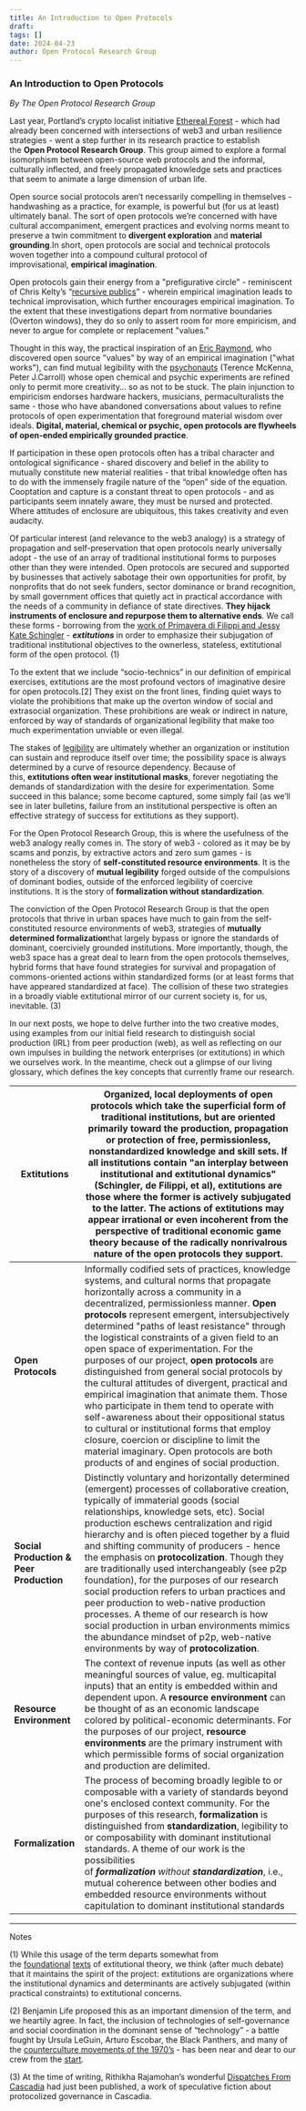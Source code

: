 ```yaml
---
title: An Introduction to Open Protocols
draft: 
tags: []
date: 2024-04-23
author: Open Protocol Research Group
---
```

### An Introduction to Open Protocols

*By The Open Protocol Research Group*


Last year, Portland’s crypto localist initiative [Ethereal Forest](https://etherealforest.org/) - which had already been concerned with intersections of web3 and urban resilience strategies - went a step further in its research practice to establish the **Open Protocol Research Group**. This group aimed to explore a formal isomorphism between open-source web protocols and the informal, culturally inflected, and freely propagated knowledge sets and practices that seem to animate a large dimension of urban life.

Open source social protocols aren’t necessarily compelling in themselves - handwashing as a practice, for example, is powerful but (for us at least) ultimately banal. The sort of open protocols we’re concerned with have cultural accompaniment, emergent practices and evolving norms meant to preserve a twin commitment to **divergent exploration** and **material grounding**.In short, open protocols are social and technical protocols woven together into a compound cultural protocol of improvisational, **empirical imagination**.

Open protocols gain their energy from a "prefigurative circle" - reminiscent of Chris Kelty’s “[recursive publics](https://twobits.net/pub/Kelty-TwoBits.pdf)” - wherein empirical imagination leads to technical improvisation, which further encourages empirical imagination. To the extent that these investigations depart from normative boundaries (Overton windows), they do so only to assert room for more empiricism, and never to argue for complete or replacement "values."

Thought in this way, the practical inspiration of an [Eric Raymond](http://www.catb.org/esr/writings/cathedral-bazaar/), who discovered open source "values" by way of an empirical imagination ("what works"), can find mutual legibility with the [psychonauts](https://en.wikipedia.org/wiki/Psychonautics) (Terence McKenna, Peter J.Carroll) whose open chemical and psychic experiments are refined only to permit more creativity… so as not to be stuck. The plain injunction to empiricism endorses hardware hackers, musicians, permaculturalists the same - those who have abandoned conversations about values to refine protocols of open experimentation that foreground material wisdom over ideals. **Digital, material, chemical or psychic, open protocols are flywheels of open-ended empirically grounded practice**.

If participation in these open protocols often has a tribal character and ontological significance - shared discovery and belief in the ability to mutually constitute new material realities - that tribal knowledge often has to do with the immensely fragile nature of the “open” side of the equation. Cooptation and capture is a constant threat to open protocols - and as participants seem innately aware, they must be nursed and protected. Where attitudes of enclosure are ubiquitous, this takes creativity and even audacity.

Of particular interest (and relevance to the web3 analogy) is a strategy of propagation and self-preservation that open protocols nearly universally adopt - the use of an array of traditional institutional forms to purposes other than they were intended. Open protocols are secured and supported by businesses that actively sabotage their own opportunities for profit, by nonprofits that do not seek funders, sector dominance or brand recognition, by small government offices that quietly act in practical accordance with the needs of a community in defiance of state directives. **They hijack instruments of enclosure and repurpose them to alternative ends**. We call these forms - borrowing from the [work of Primavera di Filippi and Jessy Kate Schingler](https://medium.com/berkman-klein-center/an-introduction-to-extitutional-theory-e74b5a49ea53) - _**extitutions**_ in order to emphasize their subjugation of traditional institutional objectives to the ownerless, stateless, extitutional form of the open protocol. (1)

To the extent that we include “socio-technics” in our definition of empirical exercises, extitutions are the most profound vectors of imaginative desire for open protocols.[2] They exist on the front lines, finding quiet ways to violate the prohibitions that make up the overton window of social and extrasocial organization. These prohibitions are weak or indirect in nature, enforced by way of standards of organizational legibility that make too much experimentation unviable or even illegal.

The stakes of [legibility](https://www.ribbonfarm.com/2010/07/26/a-big-little-idea-called-legibility/) are ultimately whether an organization or institution can sustain and reproduce itself over time; the possibility space is always determined by a curve of resource dependency. Because of this, **extitutions often wear institutional masks**, forever negotiating the demands of standardization with the desire for experimentation. Some succeed in this balance; some become captured, some simply fail (as we’ll see in later bulletins, failure from an institutional perspective is often an effective strategy of success for extitutions as they support).

For the Open Protocol Research Group, this is where the usefulness of the web3 analogy really comes in. The story of web3 - colored as it may be by scams and ponzis, by extractive actors and zero sum games - is nonetheless the story of **self-constituted resource environments**. It is the story of a discovery of **mutual legibility** forged outside of the compulsions of dominant bodies, outside of the enforced legibility of coercive institutions. It is the story of **formalization without standardization**.

The conviction of the Open Protocol Research Group is that the open protocols that thrive in urban spaces have much to gain from the self-constituted resource environments of web3, strategies of **mutually determined formalization**that largely bypass or ignore the standards of dominant, coerciviely grounded institutions. More importantly, though, the web3 space has a great deal to learn from the open protocols themselves, hybrid forms that have found strategies for survival and propagation of commons-oriented actions within standardized forms (or at least forms that have appeared standardized at face). The collision of these two strategies in a broadly viable extitutional mirror of our current society is, for us, inevitable. (3)

In our next posts, we hope to delve further into the two creative modes, using examples from our initial field research to distinguish social production (IRL) from peer production (web), as well as reflecting on our own impulses in building the network enterprises (or extitutions) in which we ourselves work. In the meantime, check out a glimpse of our living glossary, which defines the key concepts that currently frame our research.

| Extitutions                             | Organized, local deployments of open protocols which take the superficial form of traditional institutions, but are oriented primarily toward the production, propagation or protection of free, permissionless, nonstandardized knowledge and skill sets. If all institutions contain "an interplay between institutional and extitutional dynamics" (Schingler, de Filippi, et al), extitutions are those where the former is actively subjugated to the latter. The actions of extitutions may appear irrational or even incoherent from the perspective of traditional economic game theory because of the radically nonrivalrous nature of the open protocols they support.                                                                                                                                                                           |
| --------------------------------------- | ---------------------------------------------------------------------------------------------------------------------------------------------------------------------------------------------------------------------------------------------------------------------------------------------------------------------------------------------------------------------------------------------------------------------------------------------------------------------------------------------------------------------------------------------------------------------------------------------------------------------------------------------------------------------------------------------------------------------------------------------------------------------------------------------------------------------------------------------------------- |
| **Open Protocols**                      | Informally codified sets of practices, knowledge systems, and cultural norms that propagate horizontally across a community in a decentralized, permissionless manner. **Open protocols** represent emergent, intersubjectively determined "paths of least resistance" through the logistical constraints of a given field to an open space of experimentation. For the purposes of our project, **open protocols** are distinguished from general social protocols by the cultural attitudes of divergent, practical and empirical imagination that animate them. Those who participate in them tend to operate with self-awareness about their oppositional status to cultural or institutional forms that employ closure, coercion or discipline to limit the material imaginary. Open protocols are both products of and engines of social production. |
| **Social Production & Peer Production** | Distinctly voluntary and horizontally determined (emergent) processes of collaborative creation, typically of immaterial goods (social relationships, knowledge sets, etc). Social production eschews centralization and rigid hierarchy and is often pieced together by a fluid and shifting community of producers - hence the emphasis on **protocolization**. Though they are traditionally used interchangeably (see p2p foundation), for the purposes of our research social production refers to urban practices and peer production to web-native production processes. A theme of our research is how social production in urban environments mimics the abundance mindset of p2p, web-native environments by way of **protocolization**.                                                                                                         |
| **Resource Environment**                | The context of revenue inputs (as well as other meaningful sources of value, eg. multicapital inputs) that an entity is embedded within and dependent upon. A **resource environment** can be thought of as an economic landscape colored by political-economic determinants. For the purposes of our project, **resource environments** are the primary instrument with which permissible forms of social organization and production are delimited.                                                                                                                                                                                                                                                                                                                                                                                                      |
| **Formalization**                       | The process of becoming broadly legible to or composable with a variety of standards beyond one's enclosed context community. For the purposes of this research, **formalization** is distinguished from **standardization**, legibility to or composability with dominant institutional standards. A theme of our work is the possibilities of _**formalization** without **standardization**_, i.e., mutual coherence between other bodies and embedded resource environments without capitulation to dominant institutional standards                                                                                                                                                                                                                                                                                                                   |

---

Notes

(1) While this usage of the term departs somewhat from the [foundational](https://medium.com/berkman-klein-center/an-introduction-to-extitutional-theory-e74b5a49ea53) [texts](https://medium.com/@jessykate/the-lazega-encounter-provoking-extitutional-theory-f8464ab82fbf) of extitutional theory, we think (after much debate) that it maintains the spirit of the project: extitutions are organizations where the institutional dynamics and determinants are actively subjugated (within practical constraints) to extitutional concerns.

(2) Benjamin Life proposed this as an important dimension of the term, and we heartily agree. In fact, the inclusion of technologies of self-governance and social coordination in the dominant sense of “technology” - a battle fought by Ursula LeGuin, Arturo Escobar, the Black Panthers, and many of the [counterculture movements of the 1970’s](https://www.harvard.com/book/the_subversive_seventies/) - has been near and dear to our crew from the [start](https://medium.com/@pdxregencommons/portland-regen-commons-26d5c6bee46b).

(3) At the time of writing, Rithikha Rajamohan’s wonderful [Dispatches From Cascadia](https://summerofprotocols.com/research/dispatches-from-cascadia) had just been published, a work of speculative fiction about protocolized governance in Cascadia.